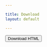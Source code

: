 ```yaml
---

title: Download
layout: default

---
```



<button class="ds_button  ds_button--secondary" onclick="downloadHTML();">Download HTML</button>
